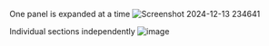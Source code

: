 One panel is expanded at a time
![Screenshot 2024-12-13 234641](https://github.com/user-attachments/assets/226ce61b-c65c-4ecc-94ba-6d341882bea6)

Individual sections independently
![image](https://github.com/user-attachments/assets/28137332-2e8a-47f3-b5fd-c0b8ed1703c6)
